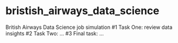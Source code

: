 # bristish_airways_data_science
British Airways Data Science job simulation
#1 Task One: review data insights
#2 Task Two: ...
#3 Final task: ...
